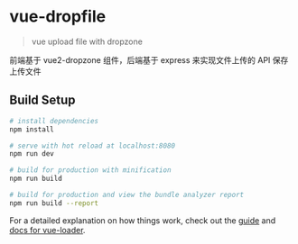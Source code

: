 # vue-dropfile

> vue upload file with dropzone

前端基于 vue2-dropzone 组件，后端基于 express 来实现文件上传的 API 保存上传文件

## Build Setup

```bash
# install dependencies
npm install

# serve with hot reload at localhost:8080
npm run dev

# build for production with minification
npm run build

# build for production and view the bundle analyzer report
npm run build --report
```

For a detailed explanation on how things work, check out the [guide](http://vuejs-templates.github.io/webpack/) and [docs for vue-loader](http://vuejs.github.io/vue-loader).

